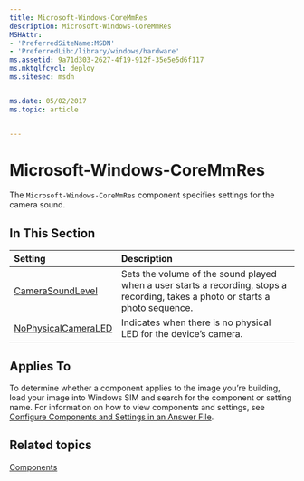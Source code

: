 ```yaml
---
title: Microsoft-Windows-CoreMmRes
description: Microsoft-Windows-CoreMmRes
MSHAttr:
- 'PreferredSiteName:MSDN'
- 'PreferredLib:/library/windows/hardware'
ms.assetid: 9a71d303-2627-4f19-912f-35e5e5d6f117
ms.mktglfcycl: deploy
ms.sitesec: msdn


ms.date: 05/02/2017
ms.topic: article


---
```

# Microsoft-Windows-CoreMmRes

The `Microsoft-Windows-CoreMmRes` component specifies settings for the camera sound.

## In This Section

| Setting                 | Description                                                                           |
|:------------------------|:--------------------------------------------------------------------------------------|
| [CameraSoundLevel](microsoft-windows-coremmres-camerasoundlevel.md) | Sets the volume of the sound played when a user starts a recording, stops a recording, takes a photo or starts a photo sequence. |
| [NoPhysicalCameraLED](microsoft-windows-coremmres-nophysicalcameraled.md) | Indicates when there is no physical LED for the device’s camera. |

## Applies To

To determine whether a component applies to the image you’re building, load your image into Windows SIM and search for the component or setting name. For information on how to view components and settings, see [Configure Components and Settings in an Answer File](https://docs.microsoft.com/en-us/windows-hardware/customize/desktop/wsim/configure-components-and-settings-in-an-answer-file).

## Related topics

[Components](components-b-unattend.md)
